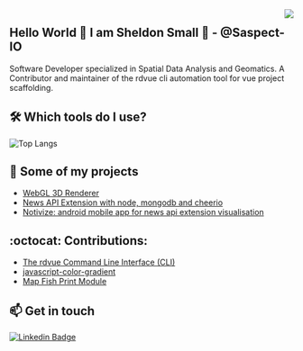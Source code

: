 <img align='right' src="https://github-readme-stats.vercel.app/api?username=saspect-io&show_icons=true&theme=dracula">

## Hello World 👋 I am Sheldon Small 🤔 - @Saspect-IO

Software Developer specialized in Spatial Data Analysis and Geomatics. A Contributor and maintainer of the rdvue cli automation tool for vue project scaffolding.


## 🛠️ Which tools do I use?

![Top Langs](https://github-readme-stats.vercel.app/api/top-langs/?username=saspect-io&layout=compact)


## 🚀 Some of my projects

- [WebGL 3D Renderer](https://github.com/Saspect-IO/webgl-3d-renderer)
- [News API Extension with node, mongodb and cheerio](https://github.com/Saspect-IO/Node-Express-Cheerio-Mongodb-REST-API)
- [Notivize: android mobile app for news api extension visualisation](https://github.com/Saspect-IO/NotiVize)


## :octocat: Contributions:

- [The rdvue Command Line Interface (CLI)](https://github.com/realdecoy/rdvuet)
- [javascript-color-gradient](https://github.com/Adrinlol/javascript-color-gradient)
- [Map Fish Print Module](https://github.com/Saspect-IO/SimcoeCountyWebViewer)


## 📫 Get in touch

[![Linkedin Badge](https://img.shields.io/badge/linkedin-%230077B5.svg?&style=for-the-badge&logo=linkedin&logoColor=white)](https://www.linkedin.com/in/sheldon-small-13672160/)
